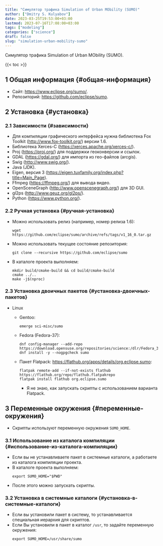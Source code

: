 ```yaml
---
title: "Симулятор трафика Simulation of Urban MObility (SUMO)"
author: ["Dmitry S. Kulyabov"]
date: 2023-03-25T19:53:00+03:00
lastmod: 2023-07-16T17:08:00+03:00
tags: ["modeling"]
categories: ["science"]
draft: false
slug: "simulation-urban-mobility-sumo"
---
```


Симулятор трафика Simulation of Urban MObility (SUMO).

<!--more-->

{{< toc >}}


## <span class="section-num">1</span> Общая информация {#общая-информация}

-   Сайт: <https://www.eclipse.org/sumo/>.
-   Репозиторий: <https://github.com/eclipse/sumo>.


## <span class="section-num">2</span> Установка {#установка}


### <span class="section-num">2.1</span> Зависимости {#зависимости}

-   Для компиляции графического интерфейса нужна библиотека Fox Toolkit (<http://www.fox-toolkit.org/>) версии 1.6.
-   Библиотека Xerces-C (<https://xerces.apache.org/xerces-c/>).
-   Proj (<https://proj.org/>) для поддержки геоконверсии и ссылок.
-   GDAL (<https://gdal.org/>) для импорта из гео-файлов (arcgis).
-   Swig (<http://www.swig.org/>).
-   Java (JDK).
-   Eigen, версия 3 (<https://eigen.tuxfamily.org/index.php?title=Main_Page>).
-   Ffmpeg (<https://ffmpeg.org/>) для вывода видео.
-   OpenSceneGraph (<http://www.openscenegraph.org/>) для 3D GUI.
-   gl2ps (<http://www.geuz.org/gl2ps/>).
-   Python (<https://www.python.org/>).


### <span class="section-num">2.2</span> Ручная установка {#ручная-установка}

-   Можно использовать релиз (например, номер релиза 1.6):
    ```shell
    wget https://github.com/eclipse/sumo/archive/refs/tags/v1_16_0.tar.gz
    ```
-   Можно использовать текущее состояние репозитория:
    ```shell
    git clone --recursive https://github.com/eclipse/sumo
    ```
-   В каталоге проекта выполняем:
    ```shell
    mkdir build/cmake-build && cd build/cmake-build
    cmake ../..
    make -j$(nproc)
    ```


### <span class="section-num">2.3</span> Установка двоичных пакетов {#установка-двоичных-пакетов}

-   Linux
    -   Gentoo:
        ```shell
        emerge sci-misc/sumo
        ```
    -   Fedora (Fedora-37):
        ```shell
        dnf config-manager --add-repo https://download.opensuse.org/repositories/science:/dlr/Fedora_37/
        dnf install -y --nogpgcheck sumo
        ```
    -   Пакет Flatpack: <https://flathub.org/apps/details/org.eclipse.sumo>:
        ```shell
        flatpak remote-add --if-not-exists flathub https://flathub.org/repo/flathub.flatpakrepo
        flatpak install flathub org.eclipse.sumo
        ```

        -   Я не знаю, как запускать скрипты с использованием варианта Flatpack.


## <span class="section-num">3</span> Переменные окружения {#переменные-окружения}

-   Скрипты используют переменную окружения `SUMO_HOME`.


### <span class="section-num">3.1</span> Использование из каталога компиляции {#использование-из-каталога-компиляции}

-   Если вы не устанавливаете пакет в системные каталоги, а работаете из каталога компиляции проекта.
-   В каталоге проекта выполняем:
    ```shell
    export SUMO_HOME="$PWD"
    ```
-   После этого можно запускать скрипты.


### <span class="section-num">3.2</span> Установка в системные каталоги {#установка-в-системные-каталоги}

-   Если вы установили пакет в систему, то устанавливается специальная иерархия для скриптов.
-   Если Вы установили в пакет в каталог `/usr`, то задайте переменную окружения:
    ```shell-script
    export SUMO_HOME=/usr/share/sumo
    ```

